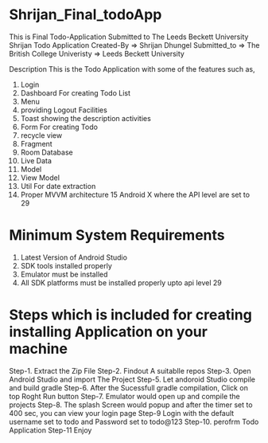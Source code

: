 # Shrijan_Final_todoApp
This is Final Todo-Application Submitted to The Leeds Beckett University
 Shrijan Todo Application 
 Created-By => Shrijan Dhungel
 Submitted_to => The British College
 Univeristy => Leeds Beckett University


 Description
 This is the Todo Application with some of the features such as,
1. Login
2. Dashboard For creating Todo List
3. Menu 
4. providing Logout Facilities
5. Toast showing the description activities
6. Form For creating Todo
7. recycle view
8. Fragment
9. Room Database
10. Live Data
11. Model
12. View Model
13. Util For date extraction
14. Proper MVVM architecture
15 Android X where the API level are set to 29

# Minimum System Requirements

1. Latest Version of Android Studio
2. SDK tools installed properly
3. Emulator must be installed
4. All SDK platforms must be installed properly upto api level 29

# Steps which is included for creating installing Application on your machine
Step-1. Extract the Zip File 
Step-2. Findout A suitablle repos 
Step-3. Open Android Studio and import The Project
Step-5. Let andoroid Studio compile and build gradle
Step-6. After the Sucessfull gradle compilation, Click on top Roght Run button
Step-7. Emulator would open up and compile the projects
Step-8. The splash Screen would popup and after the timer set to 400 sec, you can view your login page
Step-9 Login with the default username set to todo and Password set to todo@123
Step-10. perofrm Todo Application
Step-11 Enjoy

